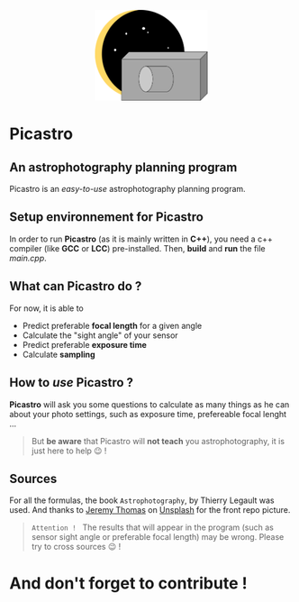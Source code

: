 <p align="center">    
    <img src="picastro.png" width="200">
</p>

# Picastro
## An **astrophotography planning** program

Picastro is an *easy-to-use* astrophotography planning program.

## Setup environnement for **Picastro**

In order to run **Picastro** (as it is mainly written in **C++**), you need a c++ compiler (like **GCC** or **LCC**) pre-installed.
Then, **build** and **run** the file *main.cpp*.

## What can **Picastro** do ?

For now, it is able to
- Predict preferable **focal length** for a given angle
- Calculate the "sight angle" of your sensor
- Predict preferable **exposure time**
- Calculate **sampling**

## How to *use* **Picastro** ?

**Picastro** will ask you some questions to calculate as many things as he can about your photo settings, such as exposure time, prefereable focal lenght ...

> But **be aware** that Picastro will **not teach** you astrophotography, it is just here to help 😉 !

## Sources

For all the formulas, the book `Astrophotography`, by Thierry Legault was used.
And thanks to <a href="https://unsplash.com/@jeremythomasphoto?utm_source=unsplash&utm_medium=referral&utm_content=creditCopyText">Jeremy Thomas</a> on <a href="https://unsplash.com/s/photos/astrophotography?utm_source=unsplash&utm_medium=referral&utm_content=creditCopyText">Unsplash</a> for the front repo picture.
  

> 
> `Attention ! ` The results that will appear in the program (such as sensor sight angle or preferable focal length) may be wrong. Please try to cross sources 😉 !

# And don't forget to contribute !
